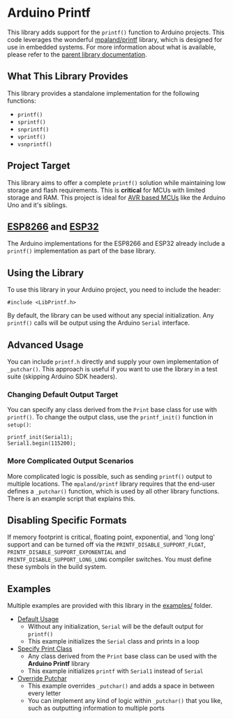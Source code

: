# Arduino Printf

This library adds support for the `printf()` function to Arduino projects. This code leverages the wonderful [mpaland/printf](https://github.com/mpaland/printf) library, which is designed for use in embedded systems. For more information about what is available, please refer to the [parent library documentation](https://github.com/mpaland/printf/blob/master/README.md).

## What This Library Provides

This library provides a standalone implementation for the following functions:

* `printf()`
* `sprintf()`
* `snprintf()`
* `vprintf()`
* `vsnprintf()`

## Project Target

This library aims to offer a complete `printf()` solution while maintaining low storage and flash requirements. 
This is **critical** for MCUs with limited storage and RAM. This project is ideal for [AVR based MCUs](https://en.wikipedia.org/wiki/AVR_microcontrollers) like the 
Arduino Uno and it's siblings.

## [ESP8266](https://github.com/esp8266/Arduino) and [ESP32](https://github.com/espressif/arduino-esp32)
The Arduino implementations for the ESP8266 and ESP32 already include a `printf()` implementation as part of 
the base library.

## Using the Library

To use this library in your Arduino project, you need to include the header:

```
#include <LibPrintf.h>
```

By default, the library can be used without any special initialization. Any `printf()` calls will be output using 
the Arduino `Serial` interface.

## Advanced Usage

You can include `printf.h` directly and supply your own implementation of `_putchar()`. This approach is useful if you want to use the library in a test suite (skipping Arduino SDK headers).

### Changing Default Output Target

You can specify any class derived from the `Print` base class for use with `printf()`. To change the output class, use the `printf_init()` function in `setup()`:

```
printf_init(Serial1);
Serial1.begin(115200);
```

### More Complicated Output Scenarios

More complicated logic is possible, such as sending `printf()` output to multiple locations. The `mpaland/printf` library requires that the end-user defines a `_putchar()` function, which is used by all other library functions. There is an example script that explains this.

## Disabling Specific Formats

If memory footprint is critical, floating point, exponential, and 'long long' support and can be turned off via the `PRINTF_DISABLE_SUPPORT_FLOAT`, `PRINTF_DISABLE_SUPPORT_EXPONENTIAL` and `PRINTF_DISABLE_SUPPORT_LONG_LONG` compiler switches. You must define these symbols in the build system.

## Examples

Multiple examples are provided with this library in the [examples/](examples/) folder.

* [Default Usage](examples/default_to_serial/default_to_serial.ino)
    - Without any initialization, `Serial` will be the default output for `printf()`
    - This example initializes the `Serial` class and prints in a loop
* [Specify Print Class](examples/specify_print_class/specify_print_class.ino)
    - Any class derived from the `Print` base class can be used with the **Arduino Printf** library
    - This example initializes `printf` with `Serial1` instead of `Serial`
* [Override Putchar](examples/override_putchar/override_putchar.ino)
    - This example overrides `_putchar()` and adds a space in between every letter
    - You can implement any kind of logic within `_putchar()` that you like, such as outputting information to multiple ports
